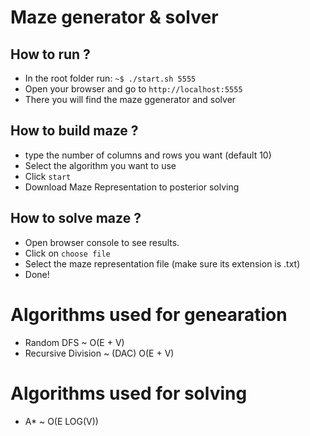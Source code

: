 # Maze generator & solver

## How to run ?
 * In the root folder run: ``` ~$ ./start.sh 5555 ```
 * Open your browser and go to `http://localhost:5555`
 * There you will find the maze ggenerator and solver

## How to build maze ?
 * type the number of columns and rows you want (default 10)
 * Select the algorithm you want to use
 * Click `start`
 * Download Maze Representation to posterior solving

 ## How to solve maze ?
 * Open browser console to see results.
 * Click on `choose file`
 * Select the maze representation file (make sure its extension is .txt)
 * Done!

 # Algorithms used for genearation
  * Random DFS ~ O(E + V)
  * Recursive Division ~ (DAC) O(E + V)

  # Algorithms used for solving
  * A* ~ O(E LOG(V)) 

